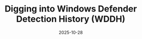 ---
title: "Digging into Windows Defender Detection History (WDDH)"
date: 2025-10-28
authors: ["cyberdefense"]
tags: ["windows", "forensics", "tools"]
description: "Reverse engineering Windows Defender Detection History (WDDH) files to understand their binary structure and develop a Python parsing tool. Covers methodology from identifying data sources in MsMpEng.exe to creating a standalone CLI parser for DFIR investigations."
readingTime: 10
external: "https://www.orangecyberdefense.com/global/blog/cybersecurity/digging-into-windows-defender-detection-history-wddh"
corporate: true
---
